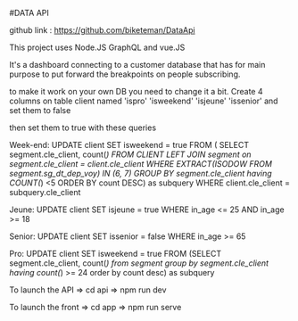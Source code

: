 #DATA API

github link :
https://github.com/biketeman/DataApi

This project uses Node.JS GraphQL and vue.JS 

It's a dashboard connecting to a customer database that has for main purpose to put forward
the breakpoints on people subscribing.

to make it work on your own DB you need to change it a bit.
Create 4 columns on table client named 'ispro' 'isweekend' 'isjeune' 'issenior' and set them to false

then set them to true with these queries

Week-end:
UPDATE client 
SET isweekend = true
FROM (
SELECT segment.cle_client, count(*)
FROM CLIENT
LEFT JOIN segment on segment.cle_client = client.cle_client
WHERE EXTRACT(ISODOW FROM segment.sg_dt_dep_voy) IN (6, 7)
GROUP BY segment.cle_client
having COUNT(*) <5
ORDER BY count DESC) as subquery
WHERE client.cle_client =  subquery.cle_client

Jeune:
UPDATE client
SET isjeune = true
WHERE in_age <= 25
AND in_age >= 18

Senior: 
UPDATE client
SET issenior = false
WHERE in_age >= 65

Pro:
UPDATE client 
SET isweekend = true
FROM (SELECT segment.cle_client, count(*) 
from segment
group by segment.cle_client
having count(*) >= 24
order by count desc) as subquery







To launch the API => cd api => npm run dev 

To launch the front => cd app => npm run serve 